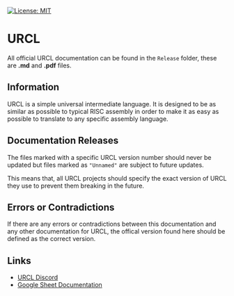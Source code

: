 [![License: MIT](https://img.shields.io/badge/License-MIT-yellow.svg)](https://opensource.org/licenses/MIT)

# URCL
All official URCL documentation can be found in the `Release` folder, these are **.md** and **.pdf** files.

## Information
URCL is a simple universal intermediate language. It is designed to be as similar as possible to typical RISC assembly in order to make it as easy as possible to translate to any specific assembly language.

## Documentation Releases
The files marked with a specific URCL version number should never be updated but files marked as `"Unnamed"` are subject to future updates.

This means that, all URCL projects should specify the exact version of URCL they use to prevent them breaking in the future.

## Errors or Contradictions
If there are any errors or contradictions between this documentation and any other documentation for URCL, the offical version found here should be defined as the correct version.

## Links
* [URCL Discord](https://discord.gg/Nv8jzWg5j8)
* [Google Sheet Documentation](https://docs.google.com/spreadsheets/d/1YUCj-J1KTTxho59_RsKWj9JZa96_mLqB-j_kK2pjqM8/edit?usp=sharing)
